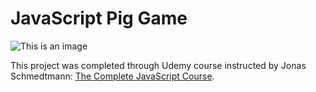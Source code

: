 # JavaScript Pig Game

![This is an image](//images/ss1.png)

This project was completed through Udemy course instructed by Jonas Schmedtmann: [The Complete JavaScript Course](https://www.udemy.com/share/101Wfe3@pmJLtcD0hcHt63-yPgjyJo-FkNhsxgTzNGIfZDBMtN83gf-HCTf5chXIAQexE3EF/).

